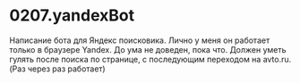 # 0207.yandexBot
Написание бота для Яндекс поисковика.
Лично у меня он работает только в браузере Yandex.
До ума не доведен, пока что.
Должен уметь гулять после поиска по странице, с последующим переходом на avto.ru. (Раз через раз работает)
